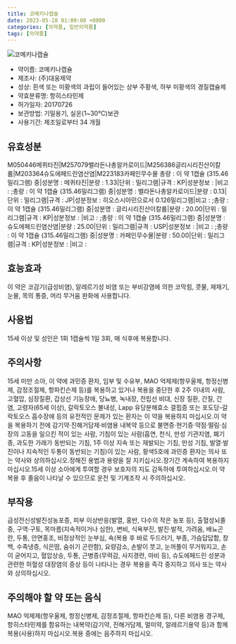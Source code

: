 ```yaml
---
title: 코메키나캡슐
date: 2023-05-28 01:09:08 +0800
categories: [의약품, 일반의약품]
tags: [의약품]
---
```

![코메키나캡슐](https://nedrug.mfds.go.kr/pbp/cmn/itemImageDownload/151698121845500002)

- 약이름: 코메키나캡슐
- 제조사: (주)대웅제약
- 성상: 흰색 또는 미황색의 과립이 들어있는 상부 주황색, 하부 미황색의 경질캡슐제
- 약효분류명: 항히스타민제
- 허가일자: 20170726
- 보관방법: 기밀용기, 실온(1~30℃)보관
- 사용기간: 제조일로부터 34 개월
## 유효성분
M050446메퀴타진|M257079밸라돈나총알카로이드|M256386글리시리진산이칼륨|M203364슈도에페드린염산염|M223183카페인무수물
총량 : 이 약 1캡슐 (315.46밀리그램) 중|성분명 : 메퀴타진|분량 : 1.33|단위 : 밀리그램|규격 : KP|성분정보 : |비고 : ;총량 : 이 약 1캡슐 (315.46밀리그램) 중|성분명 : 밸라돈나총알카로이드|분량 : 0.13|단위 : 밀리그램|규격 : JP|성분정보 : 히오스시아민으로서 0.126밀리그램|비고 : ;총량 : 이 약 1캡슐 (315.46밀리그램) 중|성분명 : 글리시리진산이칼륨|분량 : 20.00|단위 : 밀리그램|규격 : KP|성분정보 : |비고 : ;총량 : 이 약 1캡슐 (315.46밀리그램) 중|성분명 : 슈도에페드린염산염|분량 : 25.00|단위 : 밀리그램|규격 : USP|성분정보 : |비고 : ;총량 : 이 약 1캡슐 (315.46밀리그램) 중|성분명 : 카페인무수물|분량 : 50.00|단위 : 밀리그램|규격 : KP|성분정보 : |비고 :
## 효능효과
이 약은 코감기(급성비염), 알레르기성 비염 또는 부비강염에 의한 코막힘, 콧물, 재채기, 눈물, 목의 통증, 머리 무거움 완화에 사용합니다.
## 사용법
15세 이상 및 성인은 1회 1캡슐씩 1일 3회, 매 식후에 복용합니다.
## 주의사항
15세 미만 소아, 이 약에 과민증 환자, 임부 및 수유부, MAO 억제제(항우울제, 항정신병제, 감정조절제, 항파킨슨제 등)를 복용하고 있거나 복용을 중단한 후 2주 이내의 사람, 고혈압, 심장질환, 갑상선 기능장애, 당뇨병, 녹내장, 전립선 비대, 신장 질환, 간질, 간염, 고령자(65세 이상), 갈락토오스 불내성, Lapp 유당분해효소 결핍증 또는 포도당-갈락토오스 흡수장애 등의 유전적인 문제가 있는 환자는 이 약을 복용하지 마십시오.이 약을 복용하기 전에 감기약·진해거담제·비염용 내복약 등으로 불면증·현기증·약점·떨림·심장의 고동을 일으킨 적이 있는 사람, 기침이 있는 사람(흡연, 천식, 만성 기관지염, 폐기종, 과도한 가래가 동반되는 기침, 1주 이상 지속 또는 재발되는 기침, 만성 기침, 발열·발진이나 지속적인 두통이 동반되는 기침)이 있는 사람, 황색5호에 과민증 환자는 의사 또는 약사와 상의하십시오.정해진 용법과 용량을 잘 지키십시오.장기간 계속하여 복용하지 마십시오.15세 이상 소아에게 투여할 경우 보호자의 지도 감독하에 투여하십시오.이 약 복용 후 졸음이 나타날 수 있으므로 운전 및 기계조작 시 주의하십시오.
## 부작용
급성전신성발진성농포증, 피부 이상반응(발열, 홍반, 다수의 작은 농포 등), 출혈성뇌졸중, 구역·구토, 목마름(지속적이거나 심한), 변비, 식욕부진, 발진·발적, 가려움, 배뇨곤란, 두통, 안면홍조, 비정상적인 눈부심, 쇽(복용 후 바로 두드러기, 부종, 가슴답답함, 창백, 수족냉증, 식은땀, 숨쉬기 곤란함), 요량감소, 손발이 붓고, 눈꺼풀이 무거워지고, 손이 굳어지고, 혈압상승, 두통, 근병증(무력감, 사지경련, 마비 등), 슈도에페드린 성분과 관련한 허혈성 대장염의 증상 등이 나타나는 경우 복용을 즉각 중지하고 의사 또는 약사와 상의하십시오.
## 주의해야 할 약 또는 음식
MAO 억제제(항우울제, 항정신병제, 감정조절제, 항파킨슨제 등), 다른 비염용 경구제, 항히스타민제를 함유하는 내복약(감기약, 진해거담제, 멀미약, 알레르기용약 등)과 함께 복용(사용)하지 마십시오.복용 중에는 음주하지 마십시오.
